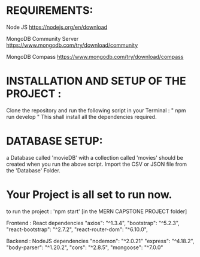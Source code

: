 # REQUIREMENTS:
Node JS 
https://nodejs.org/en/download

MongoDB Community Server 
https://www.mongodb.com/try/download/community

MongoDB Compass
https://www.mongodb.com/try/download/compass

# INSTALLATION AND SETUP OF THE PROJECT :
Clone the repository and run the following script in your Terminal :
" npm run develop "
This shall install all the dependencies required.


# DATABASE SETUP:
a Database called 'movieDB' with a collection called 'movies' should be created when you run the above script.
Import the CSV or JSON file from the 'Database' Folder.

# Your Project is all set to run now.

to run the project : 'npm start' [in the MERN CAPSTONE PROJECT folder] 

 Frontend : React dependencies
    "axios": "^1.3.4",
    "bootstrap": "^5.2.3",
    "react-bootstrap": "^2.7.2",
    "react-router-dom": "^6.10.0",

 Backend : NodeJS dependencies
    "nodemon": "^2.0.21"
    "express": "^4.18.2",
    "body-parser": "^1.20.2",
    "cors": "^2.8.5",
    "mongoose": "^7.0.0"